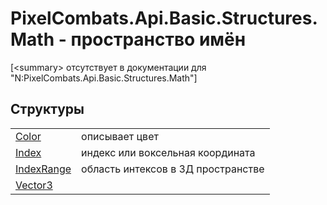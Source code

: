 # PixelCombats.Api.Basic.Structures.Math - пространство имён


\[&lt;summary&gt; отсутствует в документации для "N:PixelCombats.Api.Basic.Structures.Math"\]



## Структуры
<table>
<tr>
<td><a href="31c3a770-ecf5-ed0f-644d-99dda847c665">Color</a></td>
<td>описывает цвет</td></tr>
<tr>
<td><a href="ac5dc432-60d2-665e-4227-5491791da77a">Index</a></td>
<td>индекс или воксельная координата</td></tr>
<tr>
<td><a href="f4e1d827-5351-0888-3b60-5f22ed5b0dcf">IndexRange</a></td>
<td>область интексов в 3Д пространстве</td></tr>
<tr>
<td><a href="7776e65d-9a2f-f15f-1c2a-0008e4e38cf7">Vector3</a></td>
<td> </td></tr>
</table>